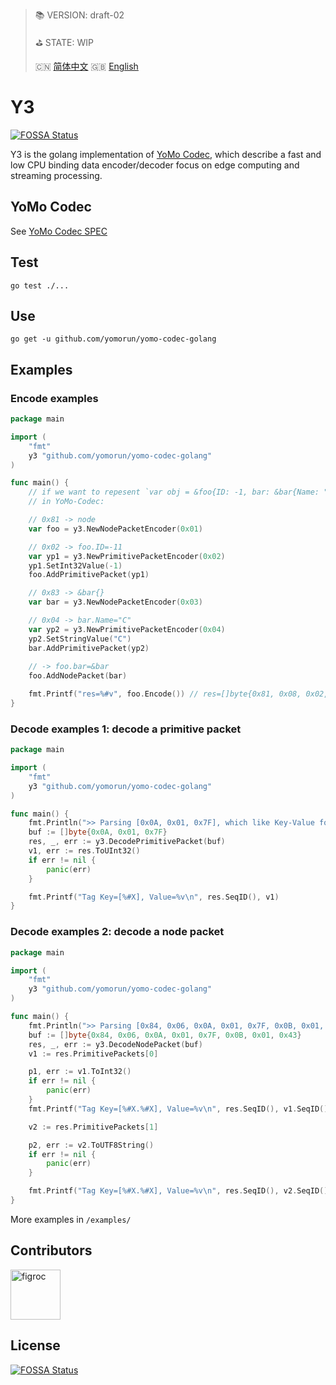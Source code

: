 > 📚 VERSION: draft-02
>
> ⛳️ STATE: WIP
>
> 🇨🇳 [简体中文](https://gitee.com/yomorun/yomo-codec-golang/blob/master/README_CN.md)  🇬🇧 [English](https://github.com/yomorun/yomo-codec-golang/blob/master/README.md)

# Y3
[![FOSSA Status](https://app.fossa.com/api/projects/git%2Bgithub.com%2Fyomorun%2Fyomo-codec-golang.svg?type=shield)](https://app.fossa.com/projects/git%2Bgithub.com%2Fyomorun%2Fyomo-codec-golang?ref=badge_shield)

Y3 is the golang implementation of [YoMo Codec](https://github.com/yomorun/yomo-codec), which describe a fast and low CPU binding data encoder/decoder focus on edge computing and streaming processing.

## YoMo Codec

See [YoMo Codec SPEC](https://github.com/yomorun/yomo-codec)

## Test

`go test ./...`

## Use 

`go get -u github.com/yomorun/yomo-codec-golang`

## Examples

### Encode examples

```go
package main

import (
	"fmt"
	y3 "github.com/yomorun/yomo-codec-golang"
)

func main() {
	// if we want to repesent `var obj = &foo{ID: -1, bar: &bar{Name: "C"}}` 
	// in YoMo-Codec:

	// 0x81 -> node
	var foo = y3.NewNodePacketEncoder(0x01)

	// 0x02 -> foo.ID=-11
	var yp1 = y3.NewPrimitivePacketEncoder(0x02)
	yp1.SetInt32Value(-1)
	foo.AddPrimitivePacket(yp1)

	// 0x83 -> &bar{}
	var bar = y3.NewNodePacketEncoder(0x03)

	// 0x04 -> bar.Name="C"
	var yp2 = y3.NewPrimitivePacketEncoder(0x04)
	yp2.SetStringValue("C")
	bar.AddPrimitivePacket(yp2)
	
	// -> foo.bar=&bar
	foo.AddNodePacket(bar)

	fmt.Printf("res=%#v", foo.Encode()) // res=[]byte{0x81, 0x08, 0x02, 0x01, 0x7F, 0x83, 0x03, 0x04, 0x01, 0x43}
}
```

### Decode examples 1: decode a primitive packet

```go
package main

import (
	"fmt"
	y3 "github.com/yomorun/yomo-codec-golang"
)

func main() {
	fmt.Println(">> Parsing [0x0A, 0x01, 0x7F], which like Key-Value format = 0x0A: 127")
	buf := []byte{0x0A, 0x01, 0x7F}
	res, _, err := y3.DecodePrimitivePacket(buf)
	v1, err := res.ToUInt32()
	if err != nil {
		panic(err)
	}

	fmt.Printf("Tag Key=[%#X], Value=%v\n", res.SeqID(), v1)
}
```

### Decode examples 2: decode a node packet

```go
package main

import (
	"fmt"
	y3 "github.com/yomorun/yomo-codec-golang"
)

func main() {
	fmt.Println(">> Parsing [0x84, 0x06, 0x0A, 0x01, 0x7F, 0x0B, 0x01, 0x43] EQUALS JSON= 0x84: { 0x0A: -1, 0x0B: 'C' }")
	buf := []byte{0x84, 0x06, 0x0A, 0x01, 0x7F, 0x0B, 0x01, 0x43}
	res, _, err := y3.DecodeNodePacket(buf)
	v1 := res.PrimitivePackets[0]

	p1, err := v1.ToInt32()
	if err != nil {
		panic(err)
	}
	fmt.Printf("Tag Key=[%#X.%#X], Value=%v\n", res.SeqID(), v1.SeqID(), p1)

	v2 := res.PrimitivePackets[1]

	p2, err := v2.ToUTF8String()
	if err != nil {
		panic(err)
	}

	fmt.Printf("Tag Key=[%#X.%#X], Value=%v\n", res.SeqID(), v2.SeqID(), p2)
}
```

More examples in `/examples/`

## Contributors

[//]: contributor-faces

<a href="https://github.com/figroc"><img src="https://avatars1.githubusercontent.com/u/2026460?v=3" title="figroc" width="80" height="80"></a>

[//]: contributor-faces

## License
[![FOSSA Status](https://app.fossa.com/api/projects/git%2Bgithub.com%2Fyomorun%2Fyomo-codec-golang.svg?type=large)](https://app.fossa.com/projects/git%2Bgithub.com%2Fyomorun%2Fyomo-codec-golang?ref=badge_large)
